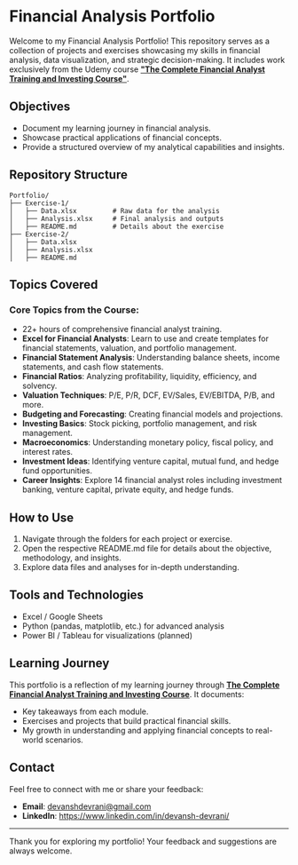 # Financial Analysis Portfolio

Welcome to my Financial Analysis Portfolio! This repository serves as a collection of projects and exercises showcasing my skills in financial analysis, data visualization, and strategic decision-making. It includes work exclusively from the Udemy course **["The Complete Financial Analyst Training and Investing Course"](https://www.udemy.com/course/the-complete-financial-analyst-training-and-investing-course/?srsltid=AfmBOoqnLt8arKXkMuY1Z63FyWAeIsW4Ksl8W3Jb7lc4ndQW3q-tZT4X)**.

## Objectives
- Document my learning journey in financial analysis.
- Showcase practical applications of financial concepts.
- Provide a structured overview of my analytical capabilities and insights.

## Repository Structure
```
Portfolio/
├── Exercise-1/
│   ├── Data.xlsx         # Raw data for the analysis
│   ├── Analysis.xlsx     # Final analysis and outputs
│   ├── README.md         # Details about the exercise
├── Exercise-2/
│   ├── Data.xlsx
│   ├── Analysis.xlsx
│   ├── README.md
```

## Topics Covered
### Core Topics from the Course:
- 22+ hours of comprehensive financial analyst training.
- **Excel for Financial Analysts**: Learn to use and create templates for financial statements, valuation, and portfolio management.
- **Financial Statement Analysis**: Understanding balance sheets, income statements, and cash flow statements.
- **Financial Ratios**: Analyzing profitability, liquidity, efficiency, and solvency.
- **Valuation Techniques**: P/E, P/R, DCF, EV/Sales, EV/EBITDA, P/B, and more.
- **Budgeting and Forecasting**: Creating financial models and projections.
- **Investing Basics**: Stock picking, portfolio management, and risk management.
- **Macroeconomics**: Understanding monetary policy, fiscal policy, and interest rates.
- **Investment Ideas**: Identifying venture capital, mutual fund, and hedge fund opportunities.
- **Career Insights**: Explore 14 financial analyst roles including investment banking, venture capital, private equity, and hedge funds.

## How to Use
1. Navigate through the folders for each project or exercise.
2. Open the respective README.md file for details about the objective, methodology, and insights.
3. Explore data files and analyses for in-depth understanding.

## Tools and Technologies
- Excel / Google Sheets
- Python (pandas, matplotlib, etc.) for advanced analysis
- Power BI / Tableau for visualizations (planned)

## Learning Journey
This portfolio is a reflection of my learning journey through **[The Complete Financial Analyst Training and Investing Course](https://www.udemy.com/course/the-complete-financial-analyst-training-and-investing-course/?srsltid=AfmBOoqnLt8arKXkMuY1Z63FyWAeIsW4Ksl8W3Jb7lc4ndQW3q-tZT4X)**. It documents:
- Key takeaways from each module.
- Exercises and projects that build practical financial skills.
- My growth in understanding and applying financial concepts to real-world scenarios.

## Contact
Feel free to connect with me or share your feedback:
- **Email**: devanshdevrani@gmail.com
- **LinkedIn**: https://www.linkedin.com/in/devansh-devrani/

---

Thank you for exploring my portfolio! Your feedback and suggestions are always welcome.
